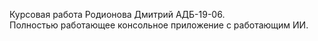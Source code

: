 Курсовая работа Родионова Дмитрий АДБ-19-06.                
Полностью работающее консольное приложение с работающим ИИ.     
